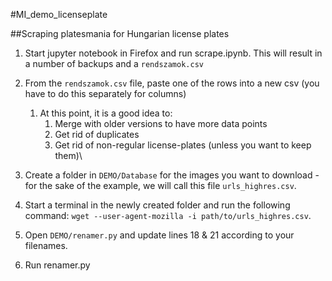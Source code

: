 #MI_demo_licenseplate

##Scraping platesmania for Hungarian license plates
1. Start jupyter notebook in Firefox and run scrape.ipynb. This will result in a number of backups and a `rendszamok.csv`
2. From the `rendszamok.csv` file, paste one of the rows into a new csv (you have to do this separately for columns)
   1. At this point, it is a good idea to:
      1. Merge with older versions to have more data points
      2. Get rid of duplicates
      3. Get rid of non-regular license-plates (unless you want to keep them)\
      
3. Create a folder in `DEMO/Database` for the images you want to download - for the sake of the example, we will call
this file `urls_highres.csv`.
4. Start a terminal in the newly created folder and run the following command:
   `wget --user-agent-mozilla -i path/to/urls_highres.csv`.
5. Open `DEMO/renamer.py` and update lines 18 & 21 according to your filenames.
6. Run renamer.py